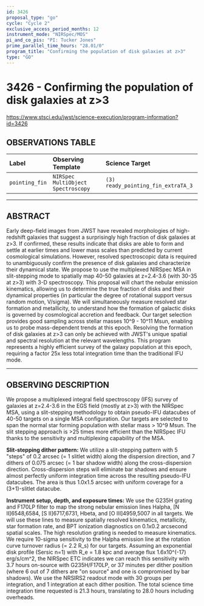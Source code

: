 ```yaml
---
id: 3426
proposal_type: "go"
cycle: "Cycle 2"
exclusive_access_period_months: 12
instrument_mode: "NIRSpec/MOS"
pi_and_co_pis: "PI: Tucker Jones"
prime_parallel_time_hours: "28.01/0"
program_title: "Confirming the population of disk galaxies at z>3"
type: "GO"
---
```

# 3426 - Confirming the population of disk galaxies at z>3
https://www.stsci.edu/jwst/science-execution/program-information?id=3426
## OBSERVATIONS TABLE
| Label          | Observing Template             | Science Target               |
| :------------- | :----------------------------- | :--------------------------- |
| `pointing_fin` | `NIRSpec MultiObject Spectroscopy` | `(3) ready_pointing_fin_extraTA_3` |

---

## ABSTRACT

Early deep-field images from JWST have revealed morphologies of high-redshift galaxies that suggest a surprisingly high fraction of disk galaxies at z>3. If confirmed, these results indicate that disks are able to form and settle at earlier times and lower mass scales than predicted by current cosmological simulations. However, resolved spectroscopic data is required to unambiguously confirm the presence of disk galaxies and characterize their dynamical state. We propose to use the multiplexed NIRSpec MSA in slit-stepping mode to spatially map 40-50 galaxies at z=2.4-3.6 (with 30-35 at z>3) with 3-D spectroscopy. This proposal will chart the nebular emission kinematics, allowing us to determine the true fraction of disks and their dynamical properties (in particular the degree of rotational support versus random motion, V/sigma). We will simultaneously measure resolved star formation and metallicity, to understand how the formation of galactic disks is governed by cosmological accretion and feedback. Our target selection provides good sampling across stellar masses 10^9 - 10^11 Msun, enabling us to probe mass-dependent trends at this epoch. Resolving the formation of disk galaxies at z>3 can only be achieved with JWST's unique spatial and spectral resolution at the relevant wavelengths. This program represents a highly efficient survey of the galaxy population at this epoch, requiring a factor 25x less total integration time than the traditional IFU mode.

---

## OBSERVING DESCRIPTION

We propose a multiplexed integral field spectroscopy (IFS) survey of galaxies at z=2.4-3.6 in the EGS field (mostly at z>3) with the NIRSpec MSA, using a slit-stepping methodology to obtain pseudo-IFU datacubes of 40-50 targets on a single MSA configuration. Our targets are selected to span the normal star forming population with stellar mass > 10^9 Msun. The slit stepping approach is >25 times more efficient than the NIRSpec IFU thanks to the sensitivity and multiplexing capability of the MSA.

**Slit-stepping dither pattern:**
We utilize a slit-stepping pattern with 5 "steps" of 0.2 arcsec (= 1 slitlet width) along the dispersion direction, and 7 dithers of 0.075 arcsec (= 1 bar shadow width) along the cross-dispersion direction. Cross-dispersion steps will eliminate bar shadows and ensure almost perfectly uniform integration time across the resulting pseudo-IFU datacubes. The area is thus 1.0x1.5 arcsec with uniform coverage for a (3+1)-slitlet datacube.

**Instrument setup, depth, and exposure times:**
We use the G235H grating and F170LP filter to map the strong nebular emission lines Halpha, [N II]6548,6584, [S II]6717,6731, Hbeta, and [O III]4959,5007 in all targets. We will use these lines to measure spatially resolved kinematics, metallicity, star formation rate, and BPT ionization diagnostics on 0.1x0.2 arcsecond spatial scales. The high resolution grating is needed to measure kinematics. We require 10-sigma sensitivity to the Halpha emission line at the rotation curve turnover radius (= 2.2 R_s) for our targets. Assuming an exponential disk profile (Sersic n=1) with R_e = 1.8 kpc and average flux 1.6x10^(-17) erg/s/cm^2, the NIRSpec ETC indicates we can reach this sensitivity with 3.7 hours on-source with G235H/F170LP, or 37 minutes per dither position (where 6 out of 7 dithers are "on source" and one is compromised by bar shadows). We use the NRSIRS2 readout mode with 30 groups per integration, and 1 integration at each dither position. The total science time integration time requested is 21.3 hours, translating to 28.0 hours including overheads.